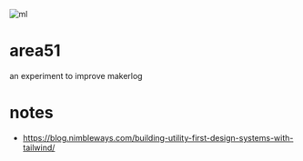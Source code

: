 ![ml](https://i.imgur.com/fOvvzdh.png)

# area51
an experiment to improve makerlog
# notes
- https://blog.nimbleways.com/building-utility-first-design-systems-with-tailwind/

